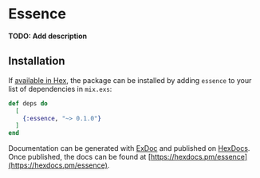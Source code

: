 # Essence

**TODO: Add description**

## Installation

If [available in Hex](https://hex.pm/docs/publish), the package can be installed
by adding `essence` to your list of dependencies in `mix.exs`:

```elixir
def deps do
  [
    {:essence, "~> 0.1.0"}
  ]
end
```

Documentation can be generated with [ExDoc](https://github.com/elixir-lang/ex_doc)
and published on [HexDocs](https://hexdocs.pm). Once published, the docs can
be found at [https://hexdocs.pm/essence](https://hexdocs.pm/essence).

